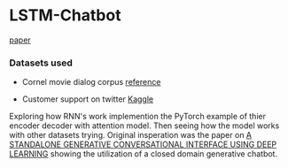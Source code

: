 # LSTM-Chatbot
[paper](https://pytorch.org/tutorials/beginner/chatbot_tutorial.html)
### Datasets used
* Cornel movie dialog corpus [reference](https://www.cs.cornell.edu/~cristian/Cornell_Movie-Dialogs_Corpus.html) 

* Customer support on twitter [Kaggle](https://www.kaggle.com/thoughtvector/customer-support-on-twitter)

Exploring how RNN's work implemention the PyTorch example of thier encoder decoder with attention model. Then seeing how the model works with other datasets trying. Original insperation was the paper on [A STANDALONE GENERATIVE CONVERSATIONAL INTERFACE USING DEEP LEARNING](https://ieeexplore.ieee.org/stamp/stamp.jsp?tp=&arnumber=8473211) showing the utilization of a closed domain generative chatbot.
